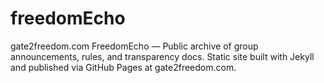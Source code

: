 # freedomEcho
gate2freedom.com
FreedomEcho — Public archive of group announcements, rules, and transparency docs. Static site built with Jekyll and published via GitHub Pages at gate2freedom.com.
